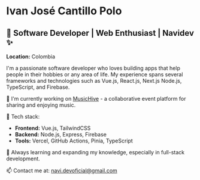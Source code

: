 # Ivan José Cantillo Polo

## 🌟 Software Developer | Web Enthusiast | Navidev ✨
**Location:** Colombia

I'm a passionate software developer who loves building apps that help people in their hobbies or any area of ​​life. My experience spans several frameworks and technologies such as Vue.js, React.js, Next.js Node.js, TypeScript, and Firebase.

🚀 I'm currently working on [MusicHive](https://github.com/navidevof/music-hive) - a collaborative event platform for sharing and enjoying music.

🔧 Tech stack:
- **Frontend:** Vue.js, TailwindCSS
- **Backend:** Node.js, Express, Firebase
- **Tools:** Vercel, GitHub Actions, Pinia, TypeScript

🌱 Always learning and expanding my knowledge, especially in full-stack development.

📫 Contact me at: navi.devoficial@gmail.com
